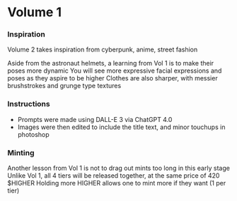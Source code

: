 # Volume 1
### Inspiration

Volume 2 takes inspiration from cyberpunk, anime, street fashion

Aside from the astronaut helmets, a learning from Vol 1 is to make their poses more dynamic
You will see more expressive facial expressions and poses as they aspire to be higher
Clothes are also sharper, with messier brushstrokes and grunge type textures

### Instructions

* Prompts were made using DALL-E 3 via ChatGPT 4.0
* Images were then edited to include the title text, and minor touchups in photoshop

### Minting

Another lesson from Vol 1 is not to drag out mints too long in this early stage
Unlike Vol 1, all 4 tiers will be released together, at the same price of 420 $HIGHER
Holding more HIGHER allows one to mint more if they want (1 per tier)

